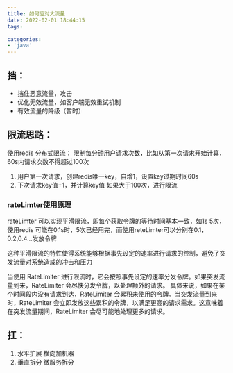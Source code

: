 ```yaml
---
title: 如何应对大流量
date: 2022-02-01 18:44:15
tags:

categories:
- 'java'
---
```

<!-- more -->


## 挡：

- 挡住恶意流量，攻击
- 优化无效流量，如客户端无效重试机制
- 有效流量的降级（暂时）



## 限流思路：
使用redis 分布式限流： 限制每分钟用户请求次数，比如从第一次请求开始计算，60s内请求次数不得超过100次
1. 用户第一次请求，创建redis唯一key，自增1，设置key过期时间60s
2. 下次请求key值+1，并计算key值 如果大于100次，进行限流

### rateLimter使用原理
rateLimter 可以实现平滑限流，即每个获取令牌的等待时间基本一致，如1s 5次，使用redis 可能在0.1s时，5次已经用完，而使用reteLimter可以分别在0.1，0.2,0.4...发放令牌

这种平滑限流的特性使得系统能够根据事先设定的速率进行请求的控制，避免了突发流量对系统造成的冲击和压力

当使用 RateLimiter 进行限流时，它会按照事先设定的速率分发令牌。如果突发流量到来，RateLimiter 会尽快分发令牌，以处理额外的请求。
具体来说，如果在某个时间段内没有请求到达，RateLimiter 会累积未使用的令牌。当突发流量到来时，RateLimiter 会立即发放这些累积的令牌，以满足更高的请求需求。这意味着在突发流量期间，RateLimiter 会尽可能地处理更多的请求。

## 扛：
1. 水平扩展
   横向加机器
2. 垂直拆分
   微服务拆分



